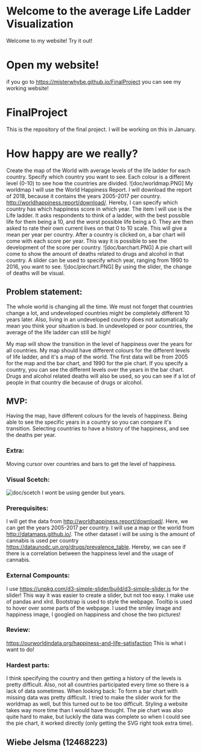 # Welcome to the average Life Ladder Visualization
Welcome to my website! Try it out!

# Open my website!
if you go to https://misterwhybe.github.io/FinalProject you can see my working website!

# FinalProject
This is the repository of the final project. I will be working on this in January.

# How happy are we really?
Create the map of the World with average levels of the life ladder for each country. Specify which country you want to see. Each colour is a different level (0-10) to see how the countries are divided.
![doc/worldmap.PNG]
My worldmap
I will use the World Happiness Report. I will download the report of 2018, because it contains the years 2005-2017 per country. 
http://worldhappiness.report/download/.
Hereby, I can specify which country has which happiness score in which year. The item I will use is the Life ladder. It asks respondents to think of a ladder, with the best possible life for them being a 10, and the worst possible life being a 0. They are then asked to rate their own current lives on that 0 to 10 scale. This will give a mean per year per country.
After a country is clicked on, a bar chart will come with each score per year. This way it is possible to see the development of the score per country. 
![doc/barchart.PNG] 
A pie chart will come to show the amount of deaths related to drugs and alcohol in that country.
A slider can be used to specify which year, ranging from 1990 to 2016, you want to see. 
![doc/piechart.PNG]
By using the slider, the change of deaths will be visual.


## Problem statement:
The whole world is changing all the time. We must not forget that countries change a lot, and undeveloped countries might be completely different 10 years later. Also, living in an undeveloped country does not automatically mean you think your situation is bad. In undeveloped or poor countries, the average of the life ladder can still be high!

My map will show the transition in the level of happiness over the years for all countries.
My map should have different colours for the different levels of life ladder, and it's a map of the world.
The first data will be from 2005 for the map and the bar chart, and 1990 for the pie chart. 
If you specify a country, you can see the different levels over the years in the bar chart.
Drugs and alcohol related deaths will also be used, so you can see if a lot of people in that country die because of drugs or alcohol.

## MVP:
Having the map, have different colours for the levels of happiness.
Being able to see the specific years in a country so you can compare it's transition.
Selecting countries to have a history of the happiness, and see the deaths per year.

### Extra:
Moving cursor over countries and bars to get the level of happiness.

### Visual Scetch:
![doc/scetch](https://user-images.githubusercontent.com/44019712/48985304-5d2b0b80-f106-11e8-896c-b6a96508c6b8.jpg)
I wont be using gender but years.

### Prerequisites:
I will get the data from http://worldhappiness.report/download/. Here, we can get the years 2005-2017 per country. 
I will use a map or the world from http://datamaps.github.io/.
The other dataset i will be using is the amount of cannabis is used per country https://dataunodc.un.org/drugs/prevalence_table.
Hereby, we can see if there is a correlation between the happiness level and the usage of cannabis. 

### External Compounts: 
I use https://unpkg.com/d3-simple-slider/build/d3-simple-slider.js for the slider! This way it was easier to create a slider, but not too easy. 
I make use of pandas and xlrd.
Bootstrap is used to style the webpage.
Tooltip is used to hover over some parts of the webpage.
I used the smiley image and happiness image, I googled on happiness and chose the two pictures!

### Review:
https://ourworldindata.org/happiness-and-life-satisfaction
This is what i want to do!

### Hardest parts:
I think specifying the country and then getting a history of the levels is pretty difficult. Also, not all countries participated every time so there is a lack of data sometimes.
When looking back:
To form a bar chart with missing data was pretty difficult. 
I tried to make the slider work for the worldmap as well, but this turned out to be too difficult.
Styling a website takes way more time than I would have thought. 
The pie chart was also quite hard to make, but luckily the data was complete so when I could see the pie chart, it worked directly (only getting the SVG right took extra time).

## Wiebe Jelsma (12468223)